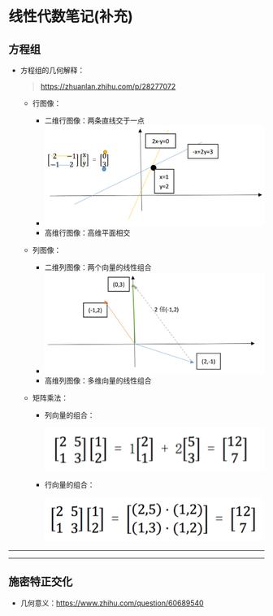 # 线性代数笔记(补充)

## 方程组

* 方程组的几何解释：

  > https://zhuanlan.zhihu.com/p/28277072

  * 行图像：

    * 二维行图像：两条直线交于一点
    * ![](LinearAlgebraSupply/row_picture.png)
    * 高维行图像：高维平面相交

  * 列图像：

    * 二维列图像：两个向量的线性组合
    * ![](LinearAlgebraSupply/column_picture.png)
    * 高维列图像：多维向量的线性组合

  * 矩阵乘法：

    * 列向量的组合：

      ![](LinearAlgebraSupply/matrix_mul_col.png)

    * 行向量的组合：

      ![](LinearAlgebraSupply/matrix_mul_row.png)

---



---

## 施密特正交化

* 几何意义：https://www.zhihu.com/question/60689540